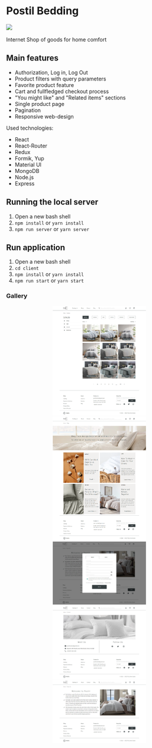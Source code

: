# Postil Bedding

 <img display="inline" src="./readme_assets/main.png" width="50%">

Internet Shop of goods for home comfort

## Main features

- Authorization, Log in, Log Out
- Product filters with query parameters
- Favorite product feature
- Cart and fullfledged checkout process
- "You might like" and "Related items" sections
- Single product page
- Pagination
- Responsive web-design

Used technologies:

- React
- React-Router
- Redux
- Formik, Yup
- Material UI
- MongoDB
- Node.js
- Express

## Running the local server

1. Open a new bash shell
2. `npm install` or `yarn install`
3. `npm run server` or `yarn server`

## Run application

1. Open a new bash shell
2. `cd client`
3. `npm install` or `yarn install`
4. `npm run start` or `yarn start`

### Gallery
<div align="center" display="flex">
  <img display="inline" src="./readme_assets/shop.png" width="50%">
  <img display="inline" src="./readme_assets/blog.png" width="50%">
  <img display="inline" src="./readme_assets/login.png" width="50%">
  <img display="inline" src="./readme_assets/contacts.png" width="50%">
  <img display="inline" src="./readme_assets/about.png" width="50%">
</div>
